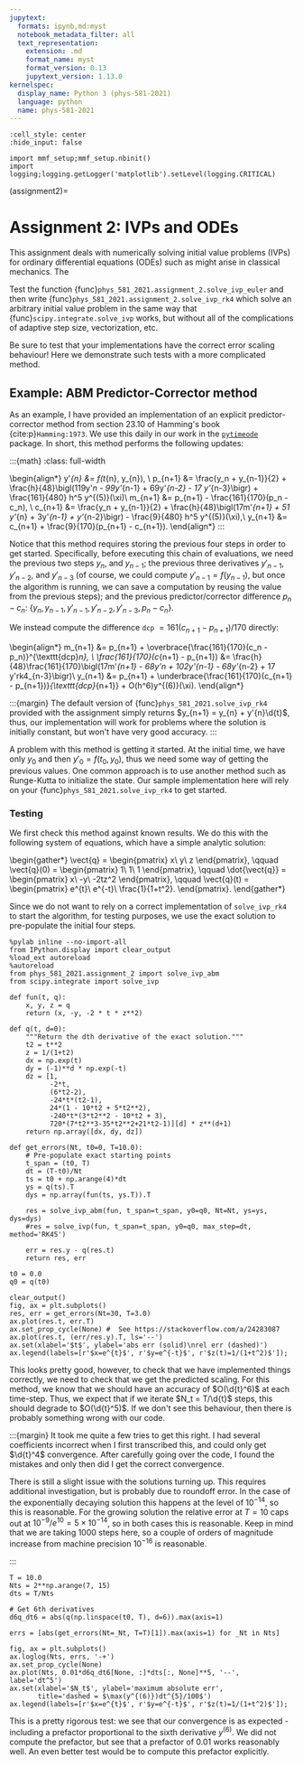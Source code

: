```yaml
---
jupytext:
  formats: ipynb,md:myst
  notebook_metadata_filter: all
  text_representation:
    extension: .md
    format_name: myst
    format_version: 0.13
    jupytext_version: 1.13.0
kernelspec:
  display_name: Python 3 (phys-581-2021)
  language: python
  name: phys-581-2021
---
```


```{code-cell}
:cell_style: center
:hide_input: false

import mmf_setup;mmf_setup.nbinit()
import logging;logging.getLogger('matplotlib').setLevel(logging.CRITICAL)
```

(assignment2)=
# Assignment 2: IVPs and ODEs

This assignment deals with numerically solving initial value problems (IVPs) for
ordinary differential equations (ODEs) such as might arise in classical mechanics.  The 

Test the function {func}`phys_581_2021.assignment_2.solve_ivp_euler` and then write
{func}`phys_581_2021.assignment_2.solve_ivp_rk4` which solve an arbitrary initial value
problem in the same way that {func}`scipy.integrate.solve_ivp` works, but without all of
the complications of adaptive step size, vectorization, etc.

Be sure to test that your implementations have the correct error scaling behaviour!
Here we demonstrate such tests with a more complicated method.

## Example: ABM Predictor-Corrector method
As an example, I have provided an implementation of an explicit predictor-corrector
method from section 23.10 of Hamming's book {cite:p}`Hamming:1973`.  We use this daily
in our work in the [`pytimeode`] package.  In short, this method performs the following
updates:

:::{math}
:class: full-width

\begin{align*}
  y'_{n} &= f(t_{n}, y_{n}), \\
  p_{n+1} &= \frac{y_n + y_{n-1}}{2} 
            + \frac{h}{48}\bigl(119y'_n - 99y'_{n-1} + 69y'_{n-2} - 17 y'_{n-3}\bigr)
            + \frac{161}{480} h^5 y^{(5)}(\xi)\\
  m_{n+1} &= p_{n+1} - \frac{161}{170}(p_n - c_n), \\
  c_{n+1} &= \frac{y_n + y_{n-1}}{2} 
            + \frac{h}{48}\bigl(17m'_{n+1} + 51 y'_{n} + 3y'_{n-1} + y'_{n-2}\bigr)
            - \frac{9}{480} h^5 y^{(5)}(\xi),\\
  y_{n+1} &= c_{n+1} + \frac{9}{170}(p_{n+1} - c_{n+1}).
\end{align*}
:::

Notice that this method requires storing the previous four steps in order to get
started.  Specifically, before executing this chain of evaluations, we need the previous
two steps $y_{n}$, and $y_{n-1}$; the previous three derivatives $y'_{n-1}$,
$y'_{n-2}$, and $y'_{n-3}$ (of course, we could compute $y'_{n-1} = f(y_{n-1})$, but
once the algorithm is running, we can save a computation by reusing the value from the
previous steps); and the previous predictor/corrector difference $p_{n}-c_{n}$:
$\{y_{n}, y_{n-1}, y'_{n-1}, y'_{n-2}, y'_{n-3}, p_{n}-c_{n}\}$.

We instead compute the difference `dcp` $= 161(c_{n+1}-p_{n+1})/170$ directly:

\begin{align*}
  m_{n+1} &= p_{n+1} + \overbrace{\frac{161}{170}(c_n - p_n)}^{\texttt{dcp}_n}, \\
  \frac{161}{170}(c_{n+1} - p_{n+1})  &= 
             \frac{h}{48}\frac{161}{170}\bigl(17m'_{n+1} - 68y'_n + 102y'_{n-1} - 68y'_{n-2} + 17 y'rk4_{n-3}\bigr)\\
  y_{n+1} &= p_{n+1} + \underbrace{\frac{161}{170}(c_{n+1} - p_{n+1})}_{\texttt{dcp}_{n+1}} + O(h^6)y^{(6)}(\xi).
\end{align*}

:::{margin}
The default version of {func}`phys_581_2021.solve_ivp_rk4` provided with the assignment
simply returns $y_{n+1} = y_{n} + y'{n}\d{t}$, thus, our implementation will work for problems where
the solution is initially constant, but won't have very good accuracy. 
:::

A problem with this method is getting it started.  At the initial time, we have only
$y_{0}$ and then $y'_{0} = f(t_0, y_0)$, thus we need some way of getting the previous
values.  One common approach is to use another method such as Runge-Kutta to initialize
the state.  Our sample implementation here will rely on your {func}`phys_581_2021.solve_ivp_rk4` to
get started.

### Testing

We first check this method against known results.  We do this with the following system
of equations, which have a simple analytic solution:

\begin{gather*}
  \vect{q} = \begin{pmatrix}
    x\\
    y\\
    z
  \end{pmatrix}, \qquad
  \vect{q}(0) = \begin{pmatrix}
    1\\
    1\\
    1
  \end{pmatrix}, \qquad
  \dot{\vect{q}} = \begin{pmatrix}
    x\\
    -y\\
    -2tz^2
  \end{pmatrix}, \qquad
  \vect{q}(t) = \begin{pmatrix}
    e^{t}\\
    e^{-t}\\
    \frac{1}{1+t^2}.
  \end{pmatrix}.
\end{gather*}

Since we do not want to rely on a correct implementation of `solve_ivp_rk4` to start
the algorithm, for testing purposes, we use the exact solution to pre-populate the
initial four steps.

```{code-cell}
%pylab inline --no-import-all
from IPython.display import clear_output
%load_ext autoreload
%autoreload
from phys_581_2021.assignment_2 import solve_ivp_abm
from scipy.integrate import solve_ivp

def fun(t, q):
    x, y, z = q
    return (x, -y, -2 * t * z**2)

def q(t, d=0):
    """Return the dth derivative of the exact solution."""
    t2 = t**2
    z = 1/(1+t2)
    dx = np.exp(t)
    dy = (-1)**d * np.exp(-t)
    dz = [1, 
          -2*t,
          (6*t2-2),
          -24*t*(t2-1),
          24*(1 - 10*t2 + 5*t2**2), 
          -240*t*(3*t2**2 - 10*t2 + 3), 
          720*(7*t2**3-35*t2**2+21*t2-1)][d] * z**(d+1)
    return np.array([dx, dy, dz])
    
def get_errors(Nt, t0=0, T=10.0):
    # Pre-populate exact starting points
    t_span = (t0, T)
    dt = (T-t0)/Nt
    ts = t0 + np.arange(4)*dt
    ys = q(ts).T
    dys = np.array(fun(ts, ys.T)).T

    res = solve_ivp_abm(fun, t_span=t_span, y0=q0, Nt=Nt, ys=ys, dys=dys)
    #res = solve_ivp(fun, t_span=t_span, y0=q0, max_step=dt, method='RK45')
    
    err = res.y - q(res.t)
    return res, err

t0 = 0.0
q0 = q(t0)

clear_output()
fig, ax = plt.subplots()
res, err = get_errors(Nt=30, T=3.0)
ax.plot(res.t, err.T)
ax.set_prop_cycle(None) #  See https://stackoverflow.com/a/24283087
ax.plot(res.t, (err/res.y).T, ls='--')
ax.set(xlabel='$t$', ylabel='abs err (solid)\nrel err (dashed)')
ax.legend(labels=[r'$x=e^{t}$', r'$y=e^{-t}$', r'$z(t)=1/(1+t^2)$']);
```

This looks pretty good, however, to check that we have implemented things correctly, we
need to check that we get the predicted scaling.  For this method, we know that we
should have an accuracy of $O(\d{t}^6)$ at each time-step.  Thus, we expect that if we
iterate $N_t = T/\d{t}$ steps, this should degrade to $O(\d{t}^5)$. If we don't see this
behaviour, then there is probably something wrong with our code.

:::{margin}
It took me quite a few tries to get this right.  I had several coefficients incorrect
when I first transcribed this, and could only get $\d{t}^4$ convergence.  After
carefully going over the code, I found the mistakes and only then did I get the correct
convergence.

There is still a slight issue with the solutions turning up.  This requires additional
investigation, but is probably due to roundoff error.  In the case of the exponentially
decaying solution this happens at the level of $10^{-14}$, so this is reasonable.  For
the growing solution the relative error at $T=10$ caps out at $10^{-9}/e^{10} = 5\times
10^{-14}$, so in both cases this is reasonable.  Keep in mind that we are taking 1000
steps here, so a couple of orders of magnitude increase from machine precision
$10^{-16}$ is reasonable.

:::

```{code-cell}
T = 10.0
Nts = 2**np.arange(7, 15)
dts = T/Nts

# Get 6th derivatives
d6q_dt6 = abs(q(np.linspace(t0, T), d=6)).max(axis=1)

errs = [abs(get_errors(Nt=_Nt, T=T)[1]).max(axis=1) for _Nt in Nts]

fig, ax = plt.subplots()
ax.loglog(Nts, errs, '-+')
ax.set_prop_cycle(None)
ax.plot(Nts, 0.01*d6q_dt6[None, :]*dts[:, None]**5, '--', label='dt^5')
ax.set(xlabel='$N_t$', ylabel='maximum absolute err', 
       title='dashed = $\max(y^{(6)})dt^{5}/100$')
ax.legend(labels=[r'$x=e^{t}$', r'$y=e^{-t}$', r'$z(t)=1/(1+t^2)$']);
```

This is a pretty rigorous test: we see that our convergence is as expected - including a
prefactor proportional to the sixth derivative $y^{(6)}$.  We did not compute the
prefactor, but see that a prefactor of 0.01 works reasonably well.  An even better
test would be to compute this prefactor explicitly.

[`pytimeode`]: <https://github.com/forbes-group/pytimeode> "Dynamical evolution of complex systems."

